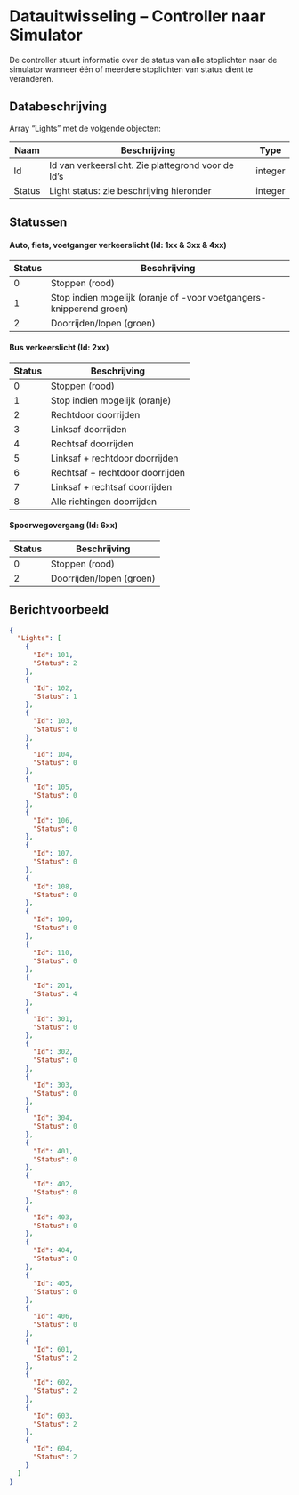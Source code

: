 # Datauitwisseling – Controller naar Simulator
De controller stuurt informatie over de status van alle stoplichten naar de simulator wanneer één of meerdere stoplichten van status dient te veranderen.
## Databeschrijving
Array “Lights” met de volgende objecten:

| Naam | Beschrijving | Type |
| ------ | ------ | ------ | 
| Id | Id van verkeerslicht. Zie plattegrond voor de Id’s | integer |
| Status | Light status: zie beschrijving hieronder | integer |
## Statussen
#### Auto, fiets, voetganger verkeerslicht (Id: 1xx & 3xx & 4xx)
| Status | Beschrijving |
| ------ | ------ |
| 0 | Stoppen (rood) |
| 1 | Stop indien mogelijk (oranje of -voor voetgangers- knipperend groen) |
| 2 | Doorrijden/lopen (groen) |
#### Bus verkeerslicht (Id: 2xx)
| Status | Beschrijving |
| ------ | ------ |
| 0 | Stoppen (rood) |
| 1 | Stop indien mogelijk (oranje) |
| 2 | Rechtdoor doorrijden |
| 3 | Linksaf doorrijden |
| 4 | Rechtsaf doorrijden |
| 5 | Linksaf + rechtdoor doorrijden |
| 6 | Rechtsaf + rechtdoor doorrijden |
| 7 | Linksaf + rechtsaf doorrijden |
| 8 | Alle richtingen doorrijden |
#### Spoorwegovergang (Id: 6xx)
| Status | Beschrijving |
| ------ | ------ |
| 0 | Stoppen (rood) |
| 2 | Doorrijden/lopen (groen) |
## Berichtvoorbeeld
```json
{
  "Lights": [
    {
      "Id": 101,
      "Status": 2
    },
    {
      "Id": 102,
      "Status": 1
    },
    {
      "Id": 103,
      "Status": 0
    },
    {
      "Id": 104,
      "Status": 0
    },
    {
      "Id": 105,
      "Status": 0
    },
    {
      "Id": 106,
      "Status": 0
    },
    {
      "Id": 107,
      "Status": 0
    },
    {
      "Id": 108,
      "Status": 0
    },
    {
      "Id": 109,
      "Status": 0
    },
    {
      "Id": 110,
      "Status": 0
    },
    {
      "Id": 201,
      "Status": 4
    },
    {
      "Id": 301,
      "Status": 0
    },
    {
      "Id": 302,
      "Status": 0
    },
    {
      "Id": 303,
      "Status": 0
    },
    {
      "Id": 304,
      "Status": 0
    },
    {
      "Id": 401,
      "Status": 0
    },
    {
      "Id": 402,
      "Status": 0
    },
    {
      "Id": 403,
      "Status": 0
    },
    {
      "Id": 404,
      "Status": 0
    },
    {
      "Id": 405,
      "Status": 0
    },
    {
      "Id": 406,
      "Status": 0
    },
    {
      "Id": 601,
      "Status": 2
    },
    {
      "Id": 602,
      "Status": 2
    },
    {
      "Id": 603,
      "Status": 2
    },
    {
      "Id": 604,
      "Status": 2
    }
  ]
}

```
